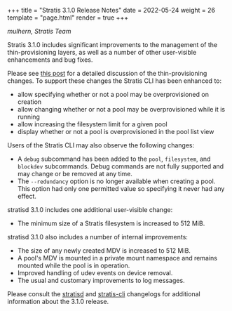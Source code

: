 +++
title = "Stratis 3.1.0 Release Notes"
date = 2022-05-24
weight = 26
template = "page.html"
render = true
+++

*mulhern, Stratis Team*

Stratis 3.1.0 includes significant improvements to the management of the
thin-provisioning layers, as well as a number of other user-visible
enhancements and bug fixes.

<!-- more -->

Please see [this post] for a detailed discussion of the thin-provisioning
changes. To support these changes the Stratis CLI has been enhanced to:
* allow specifying whether or not a pool may be overprovisioned on creation
* allow changing whether or not a pool may be overprovisioned while it is
running
* allow increasing the filesystem limit for a given pool
* display whether or not a pool is overprovisioned in the pool list view

Users of the Stratis CLI may also observe the following changes:
* A `debug` subcommand has been added to the `pool`, `filesystem`, and
`blockdev` subcommands. Debug commands are not fully supported and may change
or be removed at any time.
* The `--redundancy` option is no longer available when creating a pool. This
option had only one permitted value so specifying it never had any effect.

stratisd 3.1.0 includes one additional user-visible change:
* The minimum size of a Stratis filesystem is increased to 512 MiB.

stratisd 3.1.0 also includes a number of internal improvements:
* The size of any newly created MDV is increased to 512 MiB.
* A pool's MDV is mounted in a private mount namespace and remains mounted
while the pool is in operation.
* Improved handling of udev events on device removal.
* The usual and customary improvements to log messages.

Please consult the [stratisd] and [stratis-cli] changelogs for additional
information about the 3.1.0 release.

[this post]: @/thin-provisioning-redesign.md
[stratisd]: https://github.com/stratis-storage/stratisd/blob/master/CHANGES.txt
[stratis-cli]: https://github.com/stratis-storage/stratis-cli/blob/master/CHANGES.txt
